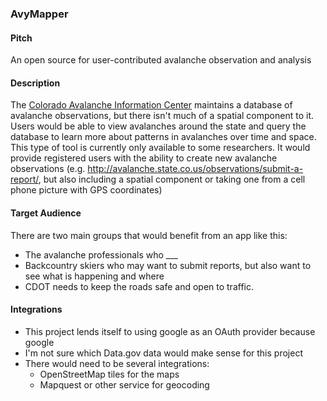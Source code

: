 ### AvyMapper

#### Pitch

An open source for user-contributed avalanche observation and analysis

#### Description

The [Colorado Avalanche Information Center](http://avalanche.state.co.us/) maintains a database of avalanche observations, but there isn't much of a spatial component to it.  Users would be able to view avalanches around the state and query the database to learn more about patterns in avalanches over time and space. This type of tool is currently only available to some researchers. It would provide registered users with the ability to create new avalanche observations (e.g. http://avalanche.state.co.us/observations/submit-a-report/, but also including a spatial component or taking one from a cell phone picture with GPS coordinates)

#### Target Audience

There are two main groups that would benefit from an app like this:
* The avalanche professionals who ___
* Backcountry skiers who may want to submit reports, but also want to see what is happening and where
* CDOT needs to keep the roads safe and open to traffic.

#### Integrations

* This project lends itself to using google as an OAuth provider because google
* I'm not sure which Data.gov data would make sense for this project
* There would need to be several integrations:
  * OpenStreetMap tiles for the maps
  * Mapquest or other service for geocoding
